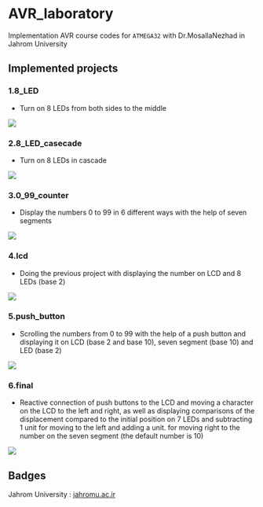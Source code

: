 # AVR_laboratory

Implementation AVR course codes for ```ATMEGA32``` with Dr.MosallaNezhad in Jahrom University

## Implemented projects

### 1.8_LED 
- Turn on 8 LEDs from both sides to the middle

![](https://github.com/HuseynHuseyni/AVR_laboratory/blob/master/projects/1.8_LED/8_LED.gif)

### 2.8_LED_casecade
- Turn on 8 LEDs in cascade

![](https://github.com/HuseynHuseyni/AVR_laboratory/blob/master/projects/2.8_LED_cascade/8_LED_cascade.gif)

### 3.0_99_counter
- Display the numbers 0 to 99 in 6 different ways with the help of seven segments

![](https://github.com/HuseynHuseyni/AVR_laboratory/blob/master/projects/3.0_99_counter/0_99_counter.gif)

### 4.lcd
- Doing the previous project with displaying the number on LCD and 8 LEDs (base 2)

![](https://github.com/HuseynHuseyni/AVR_laboratory/blob/master/projects/4.lcd/lcd.gif)

### 5.push_button
- Scrolling the numbers from 0 to 99 with the help of a push button and displaying it on LCD (base 2 and base 10), seven segment (base 10) and LED (base 2)

![](https://github.com/HuseynHuseyni/AVR_laboratory/blob/master/projects/5.push_button/push_button.gif)

### 6.final
- Reactive connection of push buttons to the LCD and moving a character on the LCD to the left and right, as well as displaying comparisons of the displacement compared to the initial position on 7 LEDs and subtracting 1 unit for moving to the left and adding a unit. for moving right to the number on the seven segment (the default number is 10)

![](https://github.com/HuseynHuseyni/AVR_laboratory/blob/master/projects/6.final/final.gif)

## Badges
Jahrom University : [jahromu.ac.ir](https://jahromu.ac.ir/en)
